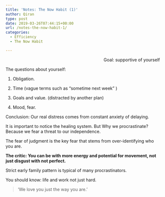 ```yaml
---
title: 'Notes: The Now Habit (1)'
author: Qiran
type: post
date: 2019-03-26T07:44:15+00:00
url: /notes-the-now-habit-1/
categories:
  - Efficiency
  - The Now Habit

---
```

<p style="text-align: right;">
  Goal: supportive of yourself
</p>

The questions about yourself:

1. Obligation.

2. Time (vague terms such as “sometime next week” )

3. Goals and value. (distracted by another plan)

4. Mood, fear.

Conclusion: Our real distress comes from constant anxiety of delaying.

It is important to notice the healing system. But Why we procrastinate? Because we fear a threat to our independence.

The fear of judgment is the key fear that stems from over-identifying who you are.

**The critic: You can be with more energy and potential for movement, not just disgust with not perfect.**

Strict early family pattern is typical of many procrastinators.

You should know: life and work not just hard.

> ‘We love you just the way you are.’
